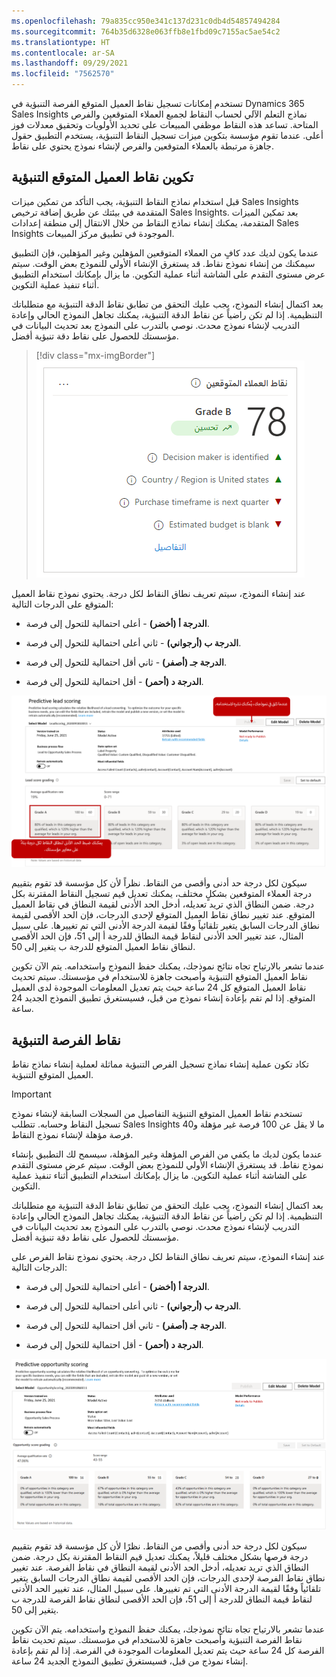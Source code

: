 ```yaml
---
ms.openlocfilehash: 79a835cc950e341c137d231c0db4d54857494284
ms.sourcegitcommit: 764b35d6328e063ffb8e1fbd09c7155ac5ae54c2
ms.translationtype: HT
ms.contentlocale: ar-SA
ms.lasthandoff: 09/29/2021
ms.locfileid: "7562570"
---
```

تستخدم إمكانات تسجيل نقاط العميل المتوقع الفرصة التنبؤية في Dynamics 365 Sales Insights نماذج التعلم الآلي لحساب النقاط لجميع العملاء المتوقعين والفرص المتاحة. تساعد هذه النقاط موظفي المبيعات على تحديد الأولويات وتحقيق معدلات فوز أعلى. عندما تقوم مؤسسة بتكوين ميزات تسجيل النقاط التنبؤية، يستخدم التطبيق حقول جاهزة مرتبطة بالعملاء المتوقعين والفرص لإنشاء نموذج يحتوي على نقاط.

## <a name="configure-predictive-lead-scoring"></a>تكوين نقاط العميل المتوقع التنبؤية 

قبل استخدام نماذج النقاط التنبؤية، يجب التأكد من تمكين ميزات Sales Insights المتقدمة في بيئتك عن طريق إضافة ترخيص Sales Insights. بعد تمكين الميزات المتقدمة، يمكنك إنشاء نماذج النقاط من خلال الانتقال إلى منطقة إعدادات Sales Insights الموجودة في تطبيق مركز المبيعات.  

عندما يكون لديك عدد كافٍ من العملاء المتوقعين المؤهلين وغير المؤهلين، فإن التطبيق سيمكنك من إنشاء نموذج نقاط. قد يستغرق الإنشاء الأولي للنموذج بعض الوقت. سيتم عرض مستوى التقدم على الشاشة أثناء عملية التكوين. ما يزال بإمكانك استخدام التطبيق أثناء تنفيذ عملية التكوين.

بعد اكتمال إنشاء النموذج، يجب عليك التحقق من تطابق نقاط الدقة التنبؤية مع متطلباتك التنظيمية. إذا لم تكن راضياً عن نقاط الدقة التنبؤية، يمكنك تجاهل النموذج الحالي وإعادة التدريب لإنشاء نموذج محدث. نوصي بالتدرب على النموذج بعد تحديث البيانات في مؤسستك للحصول على نقاط دقة تنبؤية أفضل.

> [!div class="mx-imgBorder"]
> [![لقطة شاشة تظهر عينة من نتائج تسجيل نقاط العميل المتوقع.](../media/csi-6-03.png)](../media/csi-6-03.png#lightbox)

عند إنشاء النموذج، سيتم تعريف نطاق النقاط لكل درجة. يحتوي نموذج نقاط العميل المتوقع على الدرجات التالية:

-   **الدرجة أ (أخضر)** - أعلى احتمالية للتحول إلى فرصة.

-   **الدرجة ب (أرجواني)** - ثاني أعلى احتمالية للتحول إلى فرصة.

-   **الدرجة جـ (أصفر)** - ثاني أقل احتمالية للتحول إلى فرصة.

-   **الدرجة د (أحمر)** - أقل احتمالية للتحول إلى فرصة.

![نقاط العميل المتوقع التنبؤية مع سهم يشير إلى زر "النشر". عندما تثق في نموذجك، يُمكنك نشره لاستخدامه.](../media/csi-6-01.png)

سيكون لكل درجة حد أدنى وأقصى من النقاط. نظراً لأن كل مؤسسة قد تقوم بتقييم درجة العملاء المتوقعين بشكلٍ مختلف، يمكنك تعديل قيم تسجيل النقاط المقترنة بكل درجة. ضمن النطاق الذي تريد تعديله، أدخل الحد الأدنى لقيمة النطاق في نقاط العميل المتوقع. عند تغيير نطاق نقاط العميل المتوقع لإحدى الدرجات، فإن الحد الأقصى لقيمة نطاق الدرجات السابق يتغير تلقائياً وفقًا لقيمة الدرجة الأدنى التي تم تغييرها. على سبيل المثال، عند تغيير الحد الأدنى لنقاط قيمة النطاق للدرجة أ إلى 51، فإن الحد الأقصى لنطاق نقاط العميل المتوقع للدرجة ب يتغير إلى 50.

عندما تشعر بالارتياح تجاه نتائج نموذجك، يمكنك حفظ النموذج واستخدامه. يتم الآن تكوين نقاط العميل المتوقع التنبؤية وأصبحت جاهزة للاستخدام في مؤسستك. سيتم تحديث نقاط العميل المتوقع كل 24 ساعة حيث يتم تعديل المعلومات الموجودة لدى العميل المتوقع. إذا لم تقم بإعادة إنشاء نموذج من قبل، فسيستغرق تطبيق النموذج الجديد 24 ساعة.

## <a name="predictive-opportunity-scoring"></a>نقاط الفرصة التنبؤية

تكاد تكون عملية إنشاء نماذج تسجيل الفرص التنبؤية مماثلة لعملية إنشاء نماذج نقاط العميل المتوقع التنبؤية.

> [!IMPORTANT]
> تستخدم نقاط العميل المتوقع التنبؤية التفاصيل من السجلات السابقة لإنشاء نموذج تسجيل النقاط وحسابه. تتطلب Sales Insights ما لا يقل عن 100 فرصة غير مؤهلة و40 فرصة مؤهلة لإنشاء نموذج النقاط.

عندما يكون لديك ما يكفي من الفرص المؤهلة وغير المؤهلة، سيسمح لك التطبيق بإنشاء نموذج نقاط. قد يستغرق الإنشاء الأولي للنموذج بعض الوقت. سيتم عرض مستوى التقدم على الشاشة أثناء عملية التكوين. ما يزال بإمكانك استخدام التطبيق أثناء تنفيذ عملية التكوين.

بعد اكتمال إنشاء النموذج، يجب عليك التحقق من تطابق نقاط الدقة التنبؤية مع متطلباتك التنظيمية. إذا لم تكن راضياً عن نقاط الدقة التنبؤية، يمكنك تجاهل النموذج الحالي وإعادة التدريب لإنشاء نموذج محدث. نوصي بالتدرب على النموذج بعد تحديث البيانات في مؤسستك للحصول على نقاط دقة تنبؤية أفضل.

عند إنشاء النموذج، سيتم تعريف نطاق النقاط لكل درجة. يحتوي نموذج نقاط الفرص على الدرجات التالية:

-   **الدرجة أ (أخضر)** - أعلى احتمالية للتحول إلى فرصة.

-   **الدرجة ب (أرجواني)** - ثاني أعلى احتمالية للتحول إلى فرصة.

-   **الدرجة جـ (أصفر)** - ثاني أقل احتمالية للتحول إلى فرصة.

-   **الدرجة د (أحمر)** - أقل احتمالية للتحول إلى فرصة.

![نقاط الفرصة التنبؤية. يمكنك ضبط الحد الأدنى لنطاق النقاط لكل درجة بناءً على معايير مؤسستك.](../media/csi-6-02.png)

سيكون لكل درجة حد أدنى وأقصى من النقاط. نظرًا لأن كل مؤسسة قد تقوم بتقييم درجة فرصها بشكل مختلف قليلاً، يمكنك تعديل قيم النقاط المقترنة بكل درجة. ضمن النطاق الذي تريد تعديله، أدخل الحد الأدنى لقيمة النطاق في نقاط الفرصة. عند تغيير نطاق نقاط الفرصة لإحدى الدرجات، فإن الحد الأقصى لقيمة نطاق الدرجات السابق يتغير تلقائياً وفقًا لقيمة الدرجة الأدنى التي تم تغييرها. على سبيل المثال، عند تغيير الحد الأدنى لنقاط قيمة النطاق للدرجة أ إلى 51، فإن الحد الأقصى لنطاق نقاط الفرصة للدرجة ب يتغير إلى 50.

عندما تشعر بالارتياح تجاه نتائج نموذجك، يمكنك حفظ النموذج واستخدامه. يتم الآن تكوين نقاط الفرصة التنبؤية وأصبحت جاهزة للاستخدام في مؤسستك. سيتم تحديث نقاط الفرصة كل 24 ساعة حيث يتم تعديل المعلومات الموجودة في الفرصة. إذا لم تقم بإعادة إنشاء نموذج من قبل، فسيستغرق تطبيق النموذج الجديد 24 ساعة.
